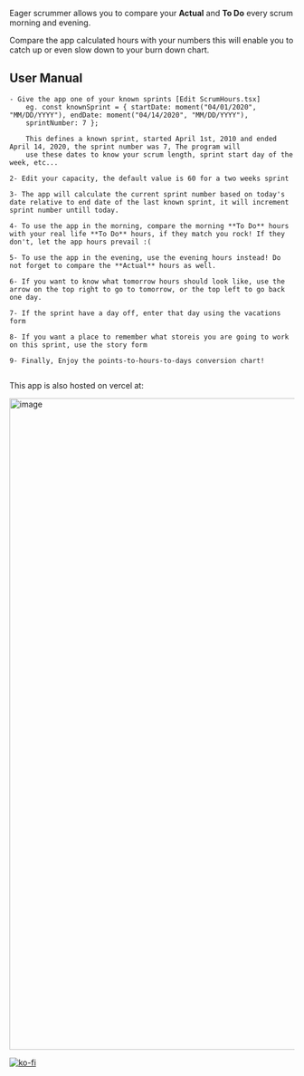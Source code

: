 Eager scrummer allows you to compare your **Actual** and **To Do** every scrum morning and evening.

Compare the app calculated hours with your numbers this will enable you to catch up or even slow down to your burn down chart.


## User Manual

```
- Give the app one of your known sprints [Edit ScrumHours.tsx]
    eg. const knownSprint = { startDate: moment("04/01/2020", "MM/DD/YYYY"), endDate: moment("04/14/2020", "MM/DD/YYYY"),
    sprintNumber: 7 };
    
    This defines a known sprint, started April 1st, 2010 and ended April 14, 2020, the sprint number was 7, The program will
    use these dates to know your scrum length, sprint start day of the week, etc...

2- Edit your capacity, the default value is 60 for a two weeks sprint

3- The app will calculate the current sprint number based on today's date relative to end date of the last known sprint, it will increment sprint number untill today.

4- To use the app in the morning, compare the morning **To Do** hours with your real life **To Do** hours, if they match you rock! If they don't, let the app hours prevail :(

5- To use the app in the evening, use the evening hours instead! Do not forget to compare the **Actual** hours as well.

6- If you want to know what tomorrow hours should look like, use the arrow on the top right to go to tomorrow, or the top left to go back one day.

7- If the sprint have a day off, enter that day using the vacations form

8- If you want a place to remember what storeis you are going to work on this sprint, use the story form

9- Finally, Enjoy the points-to-hours-to-days conversion chart!


```

This app is also hosted on vercel at: 

<img width="1151" alt="image" src="https://user-images.githubusercontent.com/9623964/84615016-9fe53d80-ae7c-11ea-9e9a-9143961547bf.png">

[![ko-fi](https://www.ko-fi.com/img/githubbutton_sm.svg)](https://ko-fi.com/T6T71S4BB)




